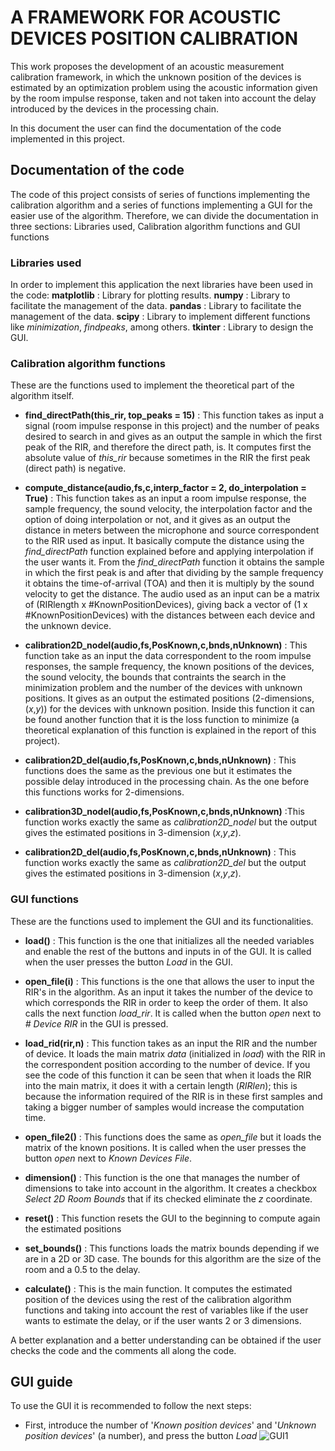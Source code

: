 # A FRAMEWORK FOR ACOUSTIC DEVICES POSITION CALIBRATION
This work proposes the development of an acoustic measurement calibration framework, in which the unknown position of the devices is estimated by an optimization problem using the acoustic information given by the room impulse response, taken and not taken into account the delay introduced by the devices in the processing chain. 

In this document the user can find the documentation of the code implemented in this project. 

## Documentation of the code
The code of this project consists of series of functions implementing the calibration algorithm and a series of functions implementing a GUI for the easier use of the algorithm. Therefore, we can divide the documentation in three sections: Libraries used, Calibration algorithm functions and GUI functions 

### Libraries used

In order to implement this application the next libraries have been used in the code:
**matplotlib** : Library for plotting results. 
**numpy** : Library to facilitate the management of the data.
**pandas** : Library to facilitate the management of the data.
**scipy** : Library to implement different functions like *minimization*, *findpeaks*, among others.
**tkinter** : Library to design the GUI.

### Calibration algorithm functions

These are the functions used to implement the theoretical part of the algorithm itself.
- **find_directPath(this_rir, top_peaks = 15)** : This function takes as input a signal (room impulse response in this project) and the number of peaks desired to search in and gives as an output the sample in which the first peak of the RIR, and therefore the direct path, is. It computes first the absolute value of *this_rir* because sometimes in the RIR the first peak (direct path) is negative.

- **compute_distance(audio,fs,c,interp_factor = 2, do_interpolation = True)** : This function takes as an input a room impulse response, the sample frequency, the sound velocity, the interpolation factor and the option of doing interpolation or not, and it gives as an output the distance in meters between the microphone and source correspondent to the RIR used as input. It basically compute the distance using the *find_directPath* function explained before and applying interpolation if the user wants it. From the *find_directPath* function it obtains the sample in which the first peak is and after that dividing by the sample frequency it obtains the time-of-arrival (TOA) and then it is multiply by the sound velocity to get the distance. The audio used as an input can be a matrix of (RIRlength x #KnownPositionDevices), giving back a vector of (1 x #KnownPositionDevices) with the distances between each device and the unknown device.

- **calibration2D_nodel(audio,fs,PosKnown,c,bnds,nUnknown)** : This function take as an input the data correspondent to the room impulse responses, the sample frequency, the known positions of the devices, the sound velocity, the bounds that contraints the search in the minimization problem and the number of the devices with unknown positions. It gives as an output the estimated positions (2-dimensions, (*x*,*y*)) for the devices with unknown position. Inside this function it can be found another function that it is the loss function to minimize (a theoretical explanation of this function is explained in the report of this project).

- **calibration2D_del(audio,fs,PosKnown,c,bnds,nUnknown)** : This functions does the same as the previous one but it estimates the possible delay introduced in the processing chain. As the one before this functions works for 2-dimensions. 

- **calibration3D_nodel(audio,fs,PosKnown,c,bnds,nUnknown)** :This function works exactly the same as *calibration2D_nodel* but the output gives the estimated positions in 3-dimension (*x*,*y*,*z*). 

- **calibration2D_del(audio,fs,PosKnown,c,bnds,nUnknown)** : This function works exactly the same as *calibration2D_del* but the output gives the estimated positions in 3-dimension (*x*,*y*,*z*). 


### GUI functions

These are the functions used to implement the GUI and its functionalities.
- **load()** : This function is the one that initializes all the needed variables and enable the rest of the buttons and inputs in of the GUI. It is called when the user presses the button *Load* in the GUI.

- **open_file(i)** : This functions is the one that allows the user to input the RIR's in the algorithm. As an input it takes the number of the device to which corresponds the RIR in order to keep the order of them. It also calls the next function *load_rir*. It is called when the button *open* next to *# Device RIR* in the GUI is pressed.

- **load_rid(rir,n)** : This function takes as an input the RIR and the number of device. It loads the main matrix *data* (initialized in *load*) with the RIR in the correspondent position according to the number of device. If you see the code of this function it can be seen that when it loads the RIR into the main matrix, it does it with a certain length (*RIRlen*); this is because the information required of the RIR is in these first samples and taking a bigger number of samples would increase the computation time. 

- **open_file2()** : This functions does the same as *open_file* but it loads the matrix of the known positions. It is called when the user presses the button *open* next to *Known Devices File*. 

- **dimension()** : This function is the one that manages the number of dimensions to take into account in the algorithm. It creates a checkbox *Select 2D Room Bounds* that if its checked eliminate the *z* coordinate. 

- **reset()** : This function resets the GUI to the beginning to compute again the estimated positions 

- **set_bounds()** : This functions loads the matrix bounds depending if we are in a 2D or 3D case. The bounds for this algorithm are the size of the room and a 0.5 to the delay.

- **calculate()** : This is the main function. It computes the estimated position of the devices using the rest of the calibration algorithm functions and taking into account the rest of variables like if the user wants to estimate the delay, or if the user wants 2 or 3 dimensions.

A better explanation and a better understanding can be obtained if the user checks the code and the comments all along the code.


## GUI guide

To use the GUI it is recommended to follow the next steps:

- First, introduce the number of '*Known position devices*' and '*Unknown position devices*' (a number), and press the button *Load*
![GUI1](https://raw.githubusercontent.com/MRMidc/Project-Course/master/images/GUI1.PNG)
